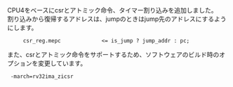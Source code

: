 CPU4をベースにcsrとアトミック命令、タイマー割り込みを追加しました。</br>
割り込みから復帰するアドレスは、jumpのときはjump先のアドレスにするようにします。

```
     csr_reg.mepc             <= is_jump ? jump_addr : pc;
```

また、csrとアトミック命令をサポートするため、ソフトウェアのビルド時のオプションを変更しています。
```
 -march=rv32ima_zicsr
```
